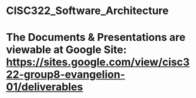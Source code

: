 # CISC322_Software_Architecture

# The Documents & Presentations are viewable at Google Site: https://sites.google.com/view/cisc322-group8-evangelion-01/deliverables

